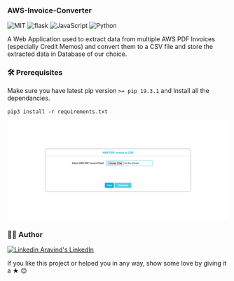 ### AWS-Invoice-Converter

![MIT](https://img.shields.io/badge/License-MIT-628AFF?style=flat&logo=license)
![flask](https://img.shields.io/badge/build-Flask-FF6286?style=flat&logo=flask)
![JavaScript](https://img.shields.io/badge/using-JavaScript-FF8E63?style=flat&logo=javascript)
![Python](https://img.shields.io/badge/python-EE85EE?style=flat&logo=python)

A Web Application used to extract data from multiple AWS PDF Invoices (especially Credit Memos) and convert them to a CSV file and store the extracted data in Database of our choice.

### 🛠 Prerequisites

Make sure you have latest pip version `>= pip 19.3.1` and Install all the dependancies.

```
pip3 install -r requirements.txt
```

![screenshot](AWS-Invoice-Converter.png)

### 👨‍🍳 Author

[![Linkedin](https://i.stack.imgur.com/gVE0j.png) Aravind's LinkedIn](https://www.linkedin.com/in/aravind-alpha)

If you like this project or helped you in any way, show some love by giving it a ★ 😊
